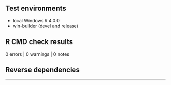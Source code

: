 ## Test environments

* local Windows R 4.0.0
* win-builder (devel and release)

## R CMD check results

0 errors | 0 warnings | 0 notes

## Reverse dependencies

---

 
